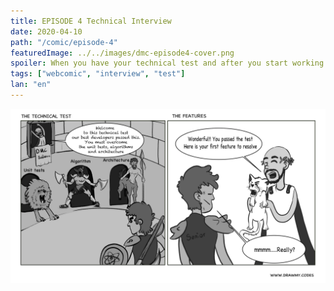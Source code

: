 ```yaml
---
title: EPISODE 4 Technical Interview
date: 2020-04-10
path: "/comic/episode-4"
featuredImage: ../../images/dmc-episode4-cover.png
spoiler: When you have your technical test and after you start working on.
tags: ["webcomic", "interview", "test"]
lan: "en"
---
```


![Comic 1](../../images/dmc-episode-4.png)
